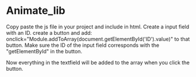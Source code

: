 # Animate_lib

Copy paste the js file in your project and include in html.
Create a input field with an ID.
create a button and add: onclick="Module.addToArray(document.getElementById('ID').value)" to that button.
Make sure the ID of the input field corresponds with the "getElementById" in the button.

Now everything in the textfield will be added to the array when you click the button.
